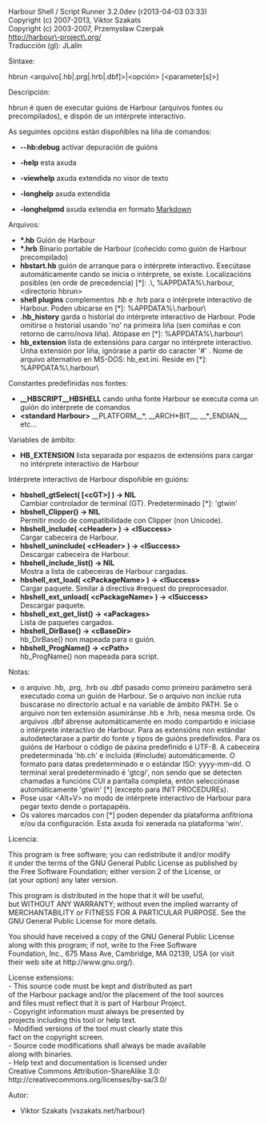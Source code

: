 Harbour Shell / Script Runner 3\.2\.0dev \(r2013\-04\-03 03:33\)  
Copyright \(c\) 2007\-2013, Viktor Szakats  
Copyright \(c\) 2003\-2007, Przemysław Czerpak  
<http://harbour\-project\.org/>  
Traducción \(gl\): JLalín  

Sintaxe:  
  
  hbrun &lt;arquivo\[\.hb|\.prg|\.hrb|\.dbf\]&gt;|&lt;opción&gt; \[&lt;parameter\[s\]&gt;\]  
  
Descripción:  


  hbrun é quen de executar guións de Harbour \(arquivos fontes ou precompilados\), e dispón de un intérprete interactivo\.
  
As seguintes opcións están dispoñibles na liña de comandos:  


 - **\-\-hb:debug** activar depuración de guións


 - **\-help** esta axuda
 - **\-viewhelp** axuda extendida no visor de texto
 - **\-longhelp** axuda extendida
 - **\-longhelpmd** axuda extendia en formato [Markdown](http://daringfireball.net/projects/markdown/)
  
Arquivos:  


 - **\*\.hb** Guión de Harbour
 - **\*\.hrb** Binario portable de Harbour \(coñecido como guión de Harbour precompilado\)
 - **hbstart\.hb** guión de arranque para o intérprete interactivo\. Execútase automáticamente cando se inicia o intérprete, se existe\. Localizacións posibles \(en orde de precedencia\) \[\*\]: \.\\, %APPDATA%\\\.harbour, &lt;directorio hbrun&gt;
 - **shell plugins** complementos \.hb e \.hrb para o intérprete interactivo de Harbour\. Poden ubicarse en \[\*\]: %APPDATA%\\\.harbour\\
 - **\.hb\_history** garda o historial do intérprete interactivo de Harbour\. Pode omitirse o historial usando 'no' na primeira liña \(sen comiñas e con retorno de carro/nova liña\)\. Atópase en \[\*\]: %APPDATA%\\\.harbour\\
 - **hb\_extension** lista de extensións para cargar no intérprete interactivo\. Unha extensión por liña, ignórase a partir do caracter '\#' \. Nome de arquivo alternativo en MS\-DOS: hb\_ext\.ini\. Reside en \[\*\]: %APPDATA%\\\.harbour\\


Constantes predefinidas nos fontes:


 - **\_\_HBSCRIPT\_\_HBSHELL** cando unha fonte Harbour se executa coma un guión do intérprete de comandos
 - **&lt;standard Harbour&gt;** \_\_PLATFORM\_\_\*, \_\_ARCH\*BIT\_\_, \_\_\*\_ENDIAN\_\_, etc\.\.\.
  
Variables de ámbito:  


 - **HB\_EXTENSION** lista separada por espazos de extensións para cargar no intérprete interactivo de Harbour
  
Intérprete interactivo de Harbour dispoñible en guións:  


 - **hbshell\_gtSelect\( \[&lt;cGT&gt;\] \) \-&gt; NIL**  
Cambiar controlador de terminal \(GT\)\. Predeterminado \[\*\]: 'gtwin'
 - **hbshell\_Clipper\(\) \-&gt; NIL**  
Permitir modo de compatibilidade con Clipper \(non Unicode\)\.
 - **hbshell\_include\( &lt;cHeader&gt; \) \-&gt; &lt;lSuccess&gt;**  
Cargar cabeceira de Harbour\.
 - **hbshell\_uninclude\( &lt;cHeader&gt; \) \-&gt; &lt;lSuccess&gt;**  
Descargar cabeceira de Harbour\.
 - **hbshell\_include\_list\(\) \-&gt; NIL**  
Mostra a lista de cabeceiras de Harbour cargadas\.
 - **hbshell\_ext\_load\( &lt;cPackageName&gt; \) \-&gt; &lt;lSuccess&gt;**  
Cargar paquete\. Similar á directiva \#request do preprocesador\.
 - **hbshell\_ext\_unload\( &lt;cPackageName&gt; \) \-&gt; &lt;lSuccess&gt;**  
Descargar paquete\.
 - **hbshell\_ext\_get\_list\(\) \-&gt; &lt;aPackages&gt;**  
Lista de paquetes cargados\.
 - **hbshell\_DirBase\(\) \-&gt; &lt;cBaseDir&gt;**  
hb\_DirBase\(\) non mapeada para o guión\.
 - **hbshell\_ProgName\(\) \-&gt; &lt;cPath&gt;**  
hb\_ProgName\(\) non mapeada para script\.
  
Notas:  


  - o arquivo \.hb, \.prg, \.hrb ou \.dbf pasado como primeiro parámetro será executado coma un guión de Harbour\. Se o arquivo non inclúe ruta buscarase no directorio actual e na variable de ámbito PATH\. Se o arquivo non ten extensión asumiránse \.hb e \.hrb, nesa mesma orde\. Os arquivos \.dbf ábrense automáticamente en modo compartido e iníciase o intérprete interactivo de Harbour\. Para as extensións non estándar autodetectarase a partir do fonte y tipos de guións predefinidos\. Para os guións de Harbour o código de páxina predefinido é UTF\-8\. A cabeceira predeterminada 'hb\.ch' e incluida \(\#include\) automáticamente\. O formato para datas predeterminado e o estándar ISO: yyyy\-mm\-dd\. O terminal xeral predeterminado é 'gtcgi', non sendo que se detecten chamadas a funcións CUI a pantalla completa, entón selecciónase automáticamente 'gtwin' \[\*\] \(excepto para INIT PROCEDUREs\)\.
  - Pose usar &lt;Alt\+V&gt; no modo de intérprete interactivo de Harbour para pegar texto dende o portapapéis\.
  - Os valores marcados con \[\*\] poden depender da plataforma anfitriona e/ou da configuración\. Esta axuda foi xenerada na plataforma 'win'\.
  
Licencia:  


  This program is free software; you can redistribute it and/or modify  
it under the terms of the GNU General Public License as published by  
the Free Software Foundation; either version 2 of the License, or  
\(at your option\) any later version\.  
  
This program is distributed in the hope that it will be useful,  
but WITHOUT ANY WARRANTY; without even the implied warranty of  
MERCHANTABILITY or FITNESS FOR A PARTICULAR PURPOSE\.  See the  
GNU General Public License for more details\.  
  
You should have received a copy of the GNU General Public License  
along with this program; if not, write to the Free Software  
Foundation, Inc\., 675 Mass Ave, Cambridge, MA 02139, USA \(or visit  
their web site at http://www\.gnu\.org/\)\.  
  
License extensions:  
  \- This source code must be kept and distributed as part  
    of the Harbour package and/or the placement of the tool sources  
    and files must reflect that it is part of Harbour Project\.  
  \- Copyright information must always be presented by  
    projects including this tool or help text\.  
  \- Modified versions of the tool must clearly state this  
    fact on the copyright screen\.  
  \- Source code modifications shall always be made available  
    along with binaries\.  
  \- Help text and documentation is licensed under  
    Creative Commons Attribution\-ShareAlike 3\.0:  
    http://creativecommons\.org/licenses/by\-sa/3\.0/  

  
Autor:  


 - Viktor Szakats \(vszakats\.net/harbour\) 
